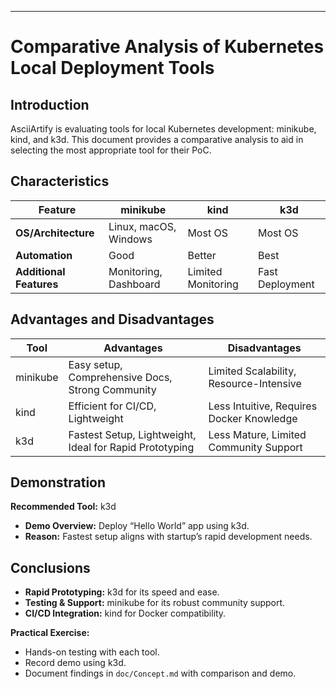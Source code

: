---

Comparative Analysis of Kubernetes Local Deployment Tools
=========================================================

Introduction
------------

AsciiArtify is evaluating tools for local Kubernetes development: minikube, kind, and k3d. 
This document provides a comparative analysis to aid in selecting the most appropriate tool for their PoC.

Characteristics
---------------

| Feature | minikube | kind | k3d |
| --- | --- | --- | --- |
| **OS/Architecture** | Linux, macOS, Windows | Most OS | Most OS |
| **Automation** | Good | Better | Best |
| **Additional Features** | Monitoring, Dashboard | Limited Monitoring | Fast Deployment |

Advantages and Disadvantages
----------------------------

| Tool | Advantages | Disadvantages |
| --- | --- | --- |
| minikube | Easy setup, Comprehensive Docs, Strong Community | Limited Scalability, Resource-Intensive |
| kind | Efficient for CI/CD, Lightweight | Less Intuitive, Requires Docker Knowledge |
| k3d | Fastest Setup, Lightweight, Ideal for Rapid Prototyping | Less Mature, Limited Community Support |

Demonstration
-------------

**Recommended Tool:** k3d

*   **Demo Overview:** Deploy “Hello World” app using k3d.
*   **Reason:** Fastest setup aligns with startup’s rapid development needs.

Conclusions
-----------

*   **Rapid Prototyping:** k3d for its speed and ease.
*   **Testing & Support:** minikube for its robust community support.
*   **CI/CD Integration:** kind for Docker compatibility.

**Practical Exercise:**

*   Hands-on testing with each tool.
*   Record demo using k3d.
*   Document findings in `doc/Concept.md` with comparison and demo.



